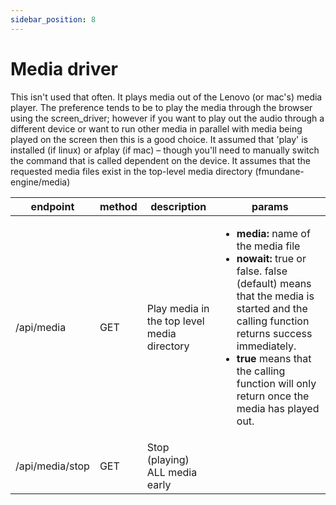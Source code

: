 ```yaml
---
sidebar_position: 8
---
```


# Media driver

This isn't used that often. It plays media out of the Lenovo (or mac's) media player. The preference tends to be to play the media through the browser using the screen\_driver; however if you want to play out the audio through a different device or want to run other media in parallel with media being played on the screen then this is a good choice. It assumed that 'play' is installed (if linux) or afplay (if mac) – though you'll need to manually switch the command that is called dependent on the device. It assumes that the requested media files exist in the top-level media directory (fmundane-engine/media)

| **endpoint** | **method** | **description** | **params** |
| --- | --- | --- | --- |
| /api/media | GET | Play media in the top level media directory | <ul><li>**media:** name of the media file</li> <li>**nowait:** true or false. false (default) means that the media is started and the calling function returns success immediately.</li><li> **true** means that the calling function will only return once the media has played out.</li></ul> |
| /api/media/stop | GET | Stop (playing) ALL media early |

